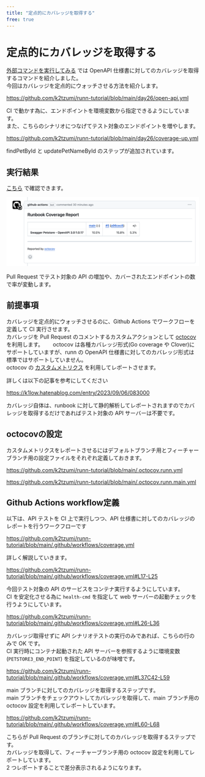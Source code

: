 ```yaml
---
title: "定点的にカバレッジを取得する"
free: true
---
```


# 定点的にカバレッジを取得する

[外部コマンドを実行してみる](https://zenn.dev/katzumi/books/runn-tutorial/viewer/exec) では OpenAPI 仕様書に対してのカバレッジを取得するコマンドを紹介しました。  
今回はカバレッジを定点的にウォッチさせる方法を紹介します。

https://github.com/k2tzumi/runn-tutorial/blob/main/day26/open-api.yml

CI で動かす為に、エンドポイントを環境変数から指定できるようにしています。  
また、こちらのシナリオにつなげてテスト対象のエンドポイントを増やします。  

https://github.com/k2tzumi/runn-tutorial/blob/main/day26/coverage-up.yml

findPetById と updatePetNameById のステップが追加されています。

## 実行結果

[こちら](https://github.com/k2tzumi/runn-tutorial/pull/5#issuecomment-1950217700) で確認できます。

![カバレッジコメント](/images/books/runn-tutorial/coverage-report.png)

Pull Request でテスト対象の API の増加や、カバーされたエンドポイントの数で率が変動します。

## 前提事項

カバレッジを定点的にウォッチさせるのに、Github Actions でワークフローを定義して CI 実行させます。  
カバレッジを Pull Request のコメントするカスタムアクションとして [octocov](https://github.com/k1LoW/octocov) を利用します。　　
octocov は各種カバレッジ形式(Go coverage や Clover)にサポートしていますが、runn の OpenAPI 仕様書に対してのカバレッジ形式は標準ではサポートしていません。  
octocov の [カスタムメトリクス](https://github.com/k1LoW/octocov?tab=readme-ov-file#custom-metrics) を利用してレポートさせます。

詳しくは以下の記事を参考にしてください

https://k1low.hatenablog.com/entry/2023/09/06/083000

カバレッジ自体は、runbook に対して静的解析してレポートされますのでカバレッジを取得するだけであればテスト対象の API サーバーは不要です。

## octocovの設定

カスタムメトリクスをレポートさせるにはデフォルトブランチ用とフィーチャーブランチ用の設定ファイルをそれぞれ定義しておきます。

https://github.com/k2tzumi/runn-tutorial/blob/main/.octocov.runn.yml

https://github.com/k2tzumi/runn-tutorial/blob/main/.octocov.runn.main.yml

## Github Actions workflow定義

以下は、API テストを CI 上で実行しつつ、API 仕様書に対してのカバレッジのレポートを行うワークフローです

https://github.com/k2tzumi/runn-tutorial/blob/main/.github/workflows/coverage.yml

詳しく解説していきます。

https://github.com/k2tzumi/runn-tutorial/blob/main/.github/workflows/coverage.yml#L17-L25

今回テスト対象の API のサービスをコンテナ実行するようにしています。  
CI を安定化させる為に `health-cmd` を指定して web サーバーの起動チェックを行うようにしています。


https://github.com/k2tzumi/runn-tutorial/blob/main/.github/workflows/coverage.yml#L26-L36

カバレッジ取得せずに API シナリオテストの実行のみであれば、こちらの行のみで OK です。  
CI 実行時にコンテナ起動された API サーバーを参照するように環境変数(`PETSTORE3_END_POINT`) を指定しているのが味噌です。

https://github.com/k2tzumi/runn-tutorial/blob/main/.github/workflows/coverage.yml#L37C42-L59

main ブランチに対してのカバレッジを取得するステップです。  
main ブランチをチェックアウトしてカバレッジを取得して、main ブランチ用の octocov 設定を利用してレポートしています。


https://github.com/k2tzumi/runn-tutorial/blob/main/.github/workflows/coverage.yml#L60-L68

こちらが Pull Request のブランチに対してのカバレッジを取得するステップです。  
カバレッジを取得して、フィーチャーブランチ用の octocov 設定を利用してレポートしています。  
2 つレポートすることで差分表示されるようになります。
